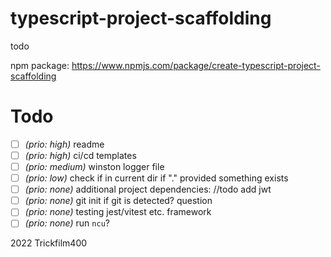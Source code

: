 # typescript-project-scaffolding

todo

npm package: https://www.npmjs.com/package/create-typescript-project-scaffolding

# Todo
- [ ] _(prio: high)_ readme
- [ ] _(prio: high)_ ci/cd templates
- [ ] _(prio: medium)_ winston logger file
- [ ] _(prio: low)_ check if in current dir if "." provided something exists
- [ ] _(prio: none)_ additional project dependencies: //todo add jwt
- [ ] _(prio: none)_ git init if git is detected? question
- [ ] _(prio: none)_ testing jest/vitest etc. framework 
- [ ] _(prio: none)_ run `ncu`?
<!--
- [x] gh pipeline: on push: push to npm @git-latest-commit/@branch, on tag create push to @latest
- [x] gh pipeline: eslint! allowed to fail?
-->
2022 Trickfilm400 




